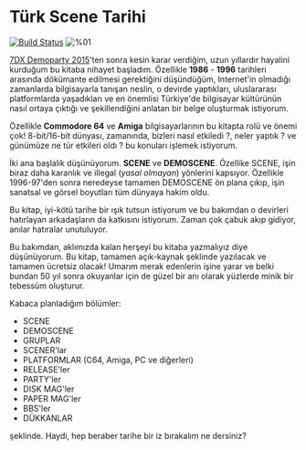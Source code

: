 # Türk Scene Tarihi

[![Build Status](https://www.gitbook.com/button/status/book/vigo/turk-scene-tarihi)](https://www.gitbook.io/book/vigo/turk-scene-tarihi/activity) ![%01](http://progressed.io/bar/1?title=genel "Genel Tamamlanma %77")

[7DX Demoparty 2015](http://7dx-party.org/2015/)'ten sonra kesin karar verdiğim, 
uzun yıllardır hayalini kurduğum bu kitaba nihayet başladım. Özellikle **1986** - **1996** 
tarihleri arasında dökümante edilmesi gerektiğini düşündüğüm, Internet'in 
olmadığı zamanlarda bilgisayarla tanışan neslin, o devirde yaptıkları, 
uluslararası platformlarda yaşadıkları ve en önemlisi Türkiye'de bilgisayar 
kültürünün nasıl ortaya çıktığı ve şekillendiğini anlatan bir belge oluşturmak 
istiyorum.

Özellikle **Commodore 64** ve **Amiga** bilgisayarlarının bu kitapta rolü ve 
önemi çok! 8-bit/16-bit dünyası, zamanında, bizleri nasıl etkiledi ?, 
neler yaptık ? ve günümüze ne tür etkileri oldı ? bu konuları işlemek istiyorum.

İki ana başlalık düşünüyorum. **SCENE** ve **DEMOSCENE**. Özellike SCENE, işin 
biraz daha karanlık ve illegal (*yasal olmayan*) yönlerini kapsıyor. Özellikle 
1996-97'den sonra neredeyse tamamen DEMOSCENE ön plana çıkıp, işin sanatsal ve 
görsel boyutları tüm dünyaya hakim oldu.

Bu kitap, iyi-kötü tarihe bir ışık tutsun istiyorum ve bu bakımdan o devirleri 
hatırlayan arkadaşların da katkısını istiyorum. Zaman çok çabuk akıp gidiyor, 
anılar hatıralar unutuluyor.

Bu bakımdan, aklımızda kalan herşeyi bu kitaba yazmalıyız diye düşünüyorum. Bu kitap, 
tamamen açık-kaynak şeklinde yazılacak ve tamamen ücretsiz olacak! Umarım merak 
edenlerin işine yarar ve belki bundan 50 yıl sonra okuyanlar için de güzel bir 
anı olarak yüzlerde minik bir tebessüm oluşturur.

Kabaca planladığım bölümler:

* SCENE
* DEMOSCENE
* GRUPLAR
* SCENER'lar
* PLATFORMLAR (C64, Amiga, PC ve diğerleri)
* RELEASE'ler
* PARTY'ler
* DISK MAG'ler
* PAPER MAG'ler
* BBS'ler
* DÜKKANLAR

şeklinde. Haydi, hep beraber tarihe bir iz bırakalım ne dersiniz?
